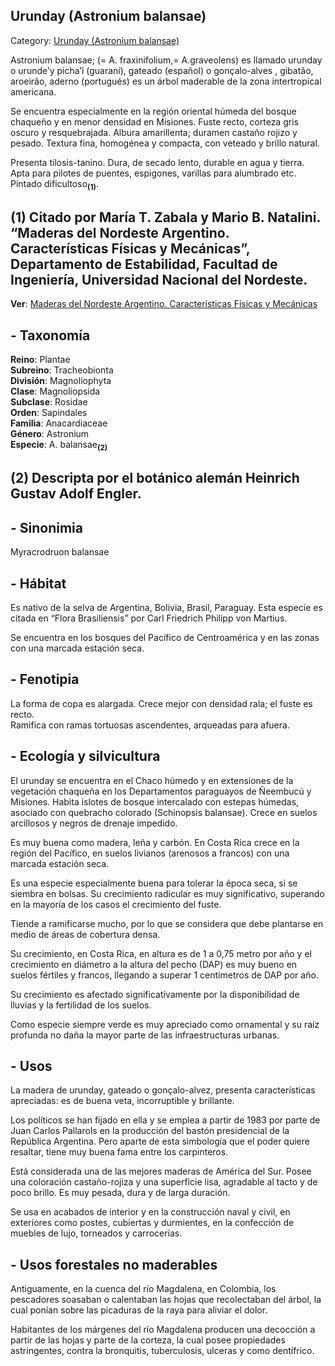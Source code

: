 ## Urunday (Astronium balansae)

Category: [Urunday (Astronium balansae)](http://descubrircorrientes.com.ar/2012/index.php/3326-geografia/6-fitogeografia/arboles/urunday-astronium-balansae)

Astronium balansae; (= A. fraxinifolium,= A.graveolens) es llamado urunday o urunde’y picha’ĩ (guaraní), gateado (español) o gonçalo-alves , gibatão, aroeirão, aderno (portugués) es un árbol maderable de la zona intertropical americana.

Se encuentra especialmente en la región oriental húmeda del bosque chaqueño y en menor densidad en Misiones. Fuste recto, corteza gris oscuro y resquebrajada. Albura amarillenta; duramen castaño rojizo y pesado. Textura fina, homogénea y compacta, con veteado y brillo natural.

Presenta tilosis-tanino. Dura, de secado lento, durable en agua y tierra. Apta para pilotes de puentes, espigones, varillas para alumbrado etc. Pintado dificultoso<sub><strong>(1)</strong></sub>.

## **(1)** Citado por María T. Zabala y Mario B. Natalini. “Maderas del Nordeste Argentino. Características Físicas y Mecánicas”, Departamento de Estabilidad, Facultad de Ingeniería, Universidad Nacional del Nordeste.

**Ver**: [Maderas del Nordeste Argentino. Características Físicas y Mecánicas](http://descubrircorrientes.com.ar/2012/index.php/3326-geografia/6-fitogeografia/arboles/index.php?option=com_content&view=category&id=3325&Itemid=497)  

## **\- Taxonomía**

**Reino**: Plantae  
**Subreino**: Tracheobionta  
**División**: Magnoliophyta  
**Clase**: Magnoliopsida  
**Subclase**: Rosidae  
**Orden**: Sapindales  
**Familia**: Anacardiaceae  
**Género**: Astronium  
**Especie**: A. balansae<sub><strong>(2)</strong></sub>

## **(2)** Descripta por el botánico alemán Heinrich Gustav Adolf Engler.

## **\- Sinonimia**

Myracrodruon balansae

## **\- Hábitat**

Es nativo de la selva de Argentina, Bolivia, Brasil, Paraguay. Esta especie es citada en “Flora Brasiliensis” por Carl Friedrich Philipp von Martius.

Se encuentra en los bosques del Pacífico de Centroamérica y en las zonas con una marcada estación seca.

## **\- Fenotipia**

La forma de copa es alargada. Crece mejor con densidad rala; el fuste es recto.  
Ramifica con ramas tortuosas ascendentes, arqueadas para afuera.

## **\- Ecología y silvicultura**

El urunday se encuentra en el Chaco húmedo y en extensiones de la vegetación chaqueña en los Departamentos paraguayos de Ñeembucú y Misiones. Habita islotes de bosque intercalado con estepas húmedas, asociado con quebracho colorado (Schinopsis balansae). Crece en suelos arcillosos y negros de drenaje impedido.

Es muy buena como madera, leña y carbón. En Costa Rica crece en la región del Pacífico, en suelos livianos (arenosos a francos) con una marcada estación seca.

Es una especie especialmente buena para tolerar la época seca, si se siembra en bolsas. Su crecimiento radicular es muy significativo, superando en la mayoría de los casos el crecimiento del fuste.

Tiende a ramificarse mucho, por lo que se considera que debe plantarse en medio de áreas de cobertura densa.

Su crecimiento, en Costa Rica, en altura es de 1 a 0,75 metro por año y el crecimiento en diámetro a la altura del pecho (DAP) es muy bueno en suelos fértiles y francos, llegando a superar 1 centímetros de DAP por año.

Su crecimiento es afectado significativamente por la disponibilidad de lluvias y la fertilidad de los suelos.

Como especie siempre verde es muy apreciado como ornamental y su raíz profunda no daña la mayor parte de las infraestructuras urbanas.

## **\- Usos**

La madera de urunday, gateado o gonçalo-alvez, presenta características apreciadas: es de buena veta, incorruptible y brillante.

Los políticos se han fijado en ella y se emplea a partir de 1983 por parte de Juan Carlos Pallarols en la producción del bastón presidencial de la República Argentina. Pero aparte de esta simbología que el poder quiere resaltar, tiene muy buena fama entre los carpinteros.

Está considerada una de las mejores maderas de América del Sur. Posee una coloración castaño-rojiza y una superficie lisa, agradable al tacto y de poco brillo. Es muy pesada, dura y de larga duración.

Se usa en acabados de interior y en la construcción naval y civil, en exteriores como postes, cubiertas y durmientes, en la confección de muebles de lujo, torneados y carrocerías.

## **\- Usos forestales no maderables**

Antiguamente, en la cuenca del río Magdalena, en Colombia, los pescadores soasaban o calentaban las hojas que recolectaban del árbol, la cual ponían sobre las picaduras de la raya para aliviar el dolor.

Habitantes de los márgenes del río Magdalena producen una decocción a partir de las hojas y parte de la corteza, la cual posee propiedades astringentes, contra la bronquitis, tuberculosis, ulceras y como dentífrico.